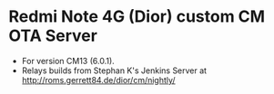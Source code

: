 # Redmi Note 4G (Dior) custom CM OTA Server
- For version CM13 (6.0.1).
- Relays builds from Stephan K's Jenkins Server at http://roms.gerrett84.de/dior/cm/nightly/
